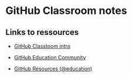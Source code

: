 # GitHub Classroom notes

## Links to ressources
* [GitHub Classtoom intro](https://docs.github.com/en/education/manage-coursework-with-github-classroom/get-started-with-github-classroom/basics-of-setting-up-github-classroom)

* [GitHub Education Community](https://github.com/orgs/community/discussions/categories/github-education)

* [GitHub Resources (@education)](https://github.com/education/)

